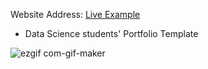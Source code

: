 Website Address: [Live Example](https://github.com/Titibd/Test-4/edit/main/techis-ds-portfolio/)

- Data Science students' Portfolio Template


![ezgif com-gif-maker](https://user-images.githubusercontent.com/89073371/148211635-abdb3cd5-1099-46fc-beb7-d16008cf9704.gif)
